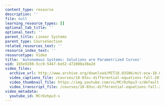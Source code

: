 ```yaml
---
content_type: resource
description: ''
file: null
learning_resource_types: []
optional_tab_title: ''
optional_text: ''
parent_title: Linear Systems
parent_type: CourseSection
related_resources_text: ''
resource_index_text: ''
resourcetype: Video
title: 'Autonomous Systems: Solutions are Parametrized Curves'
uid: 1b5e9288-5cc9-5447-be52-472808a38a2d
video_files:
  archive_url: http://www.archive.org/download/MIT18.03S06/mit-ocw-18.03-lec24-14apr2003-220k_512kb.mp4
  video_captions_file: /courses/18-03sc-differential-equations-fall-2011/b22a9a94fbbe5e508b467369eb7c3648_MCrDzhpu3-s.vtt
  video_thumbnail_file: https://img.youtube.com/vi/MCrDzhpu3-s/default.jpg
  video_transcript_file: /courses/18-03sc-differential-equations-fall-2011/eb188ad450f5150a2aeb57a00ed8a37f_MCrDzhpu3-s.pdf
video_metadata:
  youtube_id: MCrDzhpu3-s
---
```

